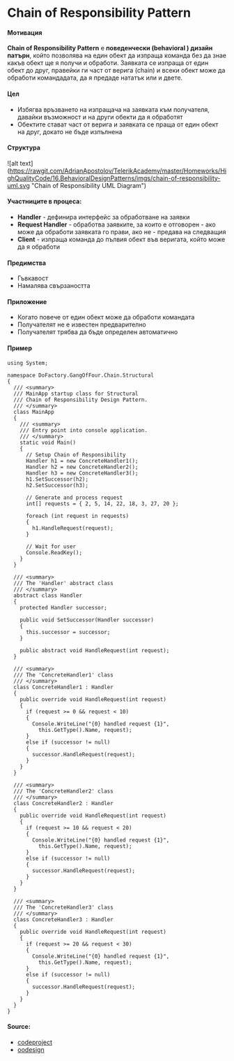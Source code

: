 # Chain of Responsibility Pattern

#### Мотивация
**Chain of Responsibility Pattern** е **поведенчески (behavioral ) дизайн патърн**, който позволява на един обект да
изпраща команда без да знае какъв обект ще я получи и обработи. Заявката се изпраща от един обект до друг,
правейки ги част от верига (chain) и всеки обект може да обработи командадата, да я предаде нататък или и двете. 

#### Цел
* Избягва връзването на изпращача на заявката към получателя, давайки възможност и на други обекти да я обработят
* Обектите стават част от верига и заявката се праща от един обект на друг, докато не бъде изпълнена
 
#### Структура 
 ![alt text] (https://rawgit.com/AdrianApostolov/TelerikAcademy/master/Homeworks/HighQualityCode/16.BehavioralDesignPatterns/imgs/chain-of-responsibility-uml.svg "Chain of Responsibility UML Diagram")

#### Участниците в процеса:
- **Handler** - дефинира интерфейс за обработване на заявки
- **Request Handler** - обработва заявките, за които е отговорен - ако може да обработи заявката го прави, ако не - предава на следващия
- **Client** - изпраща команда до пълвия обект във веригата, който може да я обработи 

#### Предимства
* Гъвкавост
* Намалява свързаността

#### Приложение
* Когато повече от един обект може да обработи командата
* Получателят не е известен предварително
* Получателят трябва да бъде определен автоматично

#### Пример

    using System;
     
    namespace DoFactory.GangOfFour.Chain.Structural
    {
      /// <summary>
      /// MainApp startup class for Structural
      /// Chain of Responsibility Design Pattern.
      /// </summary>
      class MainApp
      {
        /// <summary>
        /// Entry point into console application.
        /// </summary>
        static void Main()
        {
          // Setup Chain of Responsibility
          Handler h1 = new ConcreteHandler1();
          Handler h2 = new ConcreteHandler2();
          Handler h3 = new ConcreteHandler3();
          h1.SetSuccessor(h2);
          h2.SetSuccessor(h3);
     
          // Generate and process request
          int[] requests = { 2, 5, 14, 22, 18, 3, 27, 20 };
     
          foreach (int request in requests)
          {
            h1.HandleRequest(request);
          }
     
          // Wait for user
          Console.ReadKey();
        }
      }
     
      /// <summary>
      /// The 'Handler' abstract class
      /// </summary>
      abstract class Handler
      {
        protected Handler successor;
     
        public void SetSuccessor(Handler successor)
        {
          this.successor = successor;
        }
     
        public abstract void HandleRequest(int request);
      }
     
      /// <summary>
      /// The 'ConcreteHandler1' class
      /// </summary>
      class ConcreteHandler1 : Handler
      {
        public override void HandleRequest(int request)
        {
          if (request >= 0 && request < 10)
          {
            Console.WriteLine("{0} handled request {1}",
              this.GetType().Name, request);
          }
          else if (successor != null)
          {
            successor.HandleRequest(request);
          }
        }
      }
     
      /// <summary>
      /// The 'ConcreteHandler2' class
      /// </summary>
      class ConcreteHandler2 : Handler
      {
        public override void HandleRequest(int request)
        {
          if (request >= 10 && request < 20)
          {
            Console.WriteLine("{0} handled request {1}",
              this.GetType().Name, request);
          }
          else if (successor != null)
          {
            successor.HandleRequest(request);
          }
        }
      }
     
      /// <summary>
      /// The 'ConcreteHandler3' class
      /// </summary>
      class ConcreteHandler3 : Handler
      {
        public override void HandleRequest(int request)
        {
          if (request >= 20 && request < 30)
          {
            Console.WriteLine("{0} handled request {1}",
              this.GetType().Name, request);
          }
          else if (successor != null)
          {
            successor.HandleRequest(request);
          }
        }
      }
    }
	
#### Source:
* [codeproject](http://www.codeproject.com/Articles/743783/Reusable-Chain-of-responsibility-in-Csharp)
* [oodesign](http://www.oodesign.com/chain-of-responsibility-pattern.html)